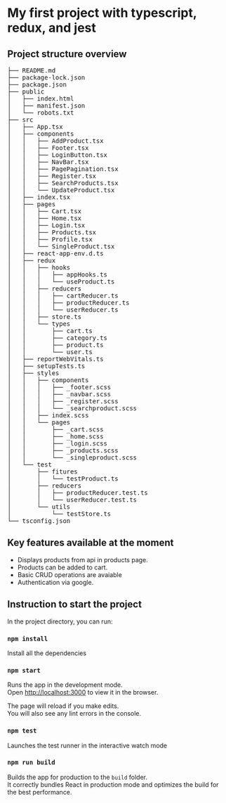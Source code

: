 # My first project with typescript, redux, and jest

## Project structure overview
<pre>
├── README.md
├── package-lock.json
├── package.json
├── public
│   ├── index.html
│   ├── manifest.json
│   └── robots.txt
├── src
│   ├── App.tsx
│   ├── components
│   │   ├── AddProduct.tsx
│   │   ├── Footer.tsx
│   │   ├── LoginButton.tsx
│   │   ├── NavBar.tsx
│   │   ├── PagePagination.tsx
│   │   ├── Register.tsx
│   │   ├── SearchProducts.tsx
│   │   └── UpdateProduct.tsx
│   ├── index.tsx
│   ├── pages
│   │   ├── Cart.tsx
│   │   ├── Home.tsx
│   │   ├── Login.tsx
│   │   ├── Products.tsx
│   │   ├── Profile.tsx
│   │   └── SingleProduct.tsx
│   ├── react-app-env.d.ts
│   ├── redux
│   │   ├── hooks
│   │   │   ├── appHooks.ts
│   │   │   └── useProduct.ts
│   │   ├── reducers
│   │   │   ├── cartReducer.ts
│   │   │   ├── productReducer.ts
│   │   │   └── userReducer.ts
│   │   ├── store.ts
│   │   └── types
│   │       ├── cart.ts
│   │       ├── category.ts
│   │       ├── product.ts
│   │       └── user.ts
│   ├── reportWebVitals.ts
│   ├── setupTests.ts
│   ├── styles
│   │   ├── components
│   │   │   ├── _footer.scss
│   │   │   ├── _navbar.scss
│   │   │   ├── _register.scss
│   │   │   └── _searchproduct.scss
│   │   ├── index.scss
│   │   └── pages
│   │       ├── _cart.scss
│   │       ├── _home.scss
│   │       ├── _login.scss
│   │       ├── _products.scss
│   │       └── _singleproduct.scss
│   └── test
│       ├── fitures
│       │   └── testProduct.ts
│       ├── reducers
│       │   ├── productReducer.test.ts
│       │   └── userReducer.test.ts
│       └── utils
│           └── testStore.ts
└── tsconfig.json
</pre>

## Key features available at the moment
- Displays products from api in products page.
- Products can be added to cart.
- Basic CRUD operations are avaiable 
- Authentication via google.

## Instruction to start the project

In the project directory, you can run:

### `npm install`

Install all the dependencies

### `npm start`

Runs the app in the development mode.\
Open [http://localhost:3000](http://localhost:3000) to view it in the browser.

The page will reload if you make edits.\
You will also see any lint errors in the console.

### `npm test`

Launches the test runner in the interactive watch mode

### `npm run build`

Builds the app for production to the `build` folder.\
It correctly bundles React in production mode and optimizes the build for the best performance.

